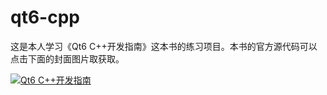 # qt6-cpp

这是本人学习《Qt6 C++开发指南》这本书的练习项目。本书的官方源代码可以点击下面的封面图片取获取。

[![Qt6 C++开发指南](https://cdn.ptpress.cn/pubcloud/bookImg/A20203186/202302029CA00201_trim.jpg "点击查看图书详情")](https://www.epubit.com/bookDetails?id=UBd1495d037530)
